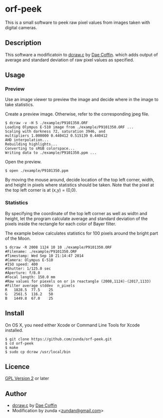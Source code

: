 orf-peek
========

This is a small software to peek raw pixel values from images taken with digital cameras.

## Description
This software a modificatoin to
[dcraw.c](http://cybercom.net/%7Edcoffin/dcraw/dcraw.c) by [Dae Coffin](http://cybercom.net/%7Edcoffin/).
which adds output of average and standard deviation of raw pixel values
as specified.

## Usage
### Preview

Use an image viewer to preview the image and decide where in the image
to take statistics.

Create a preview image. Otherwise, refer to the corresponding jpeg file.
```
$ dcraw -v -H 5 ./example/P9101350.ORF
Loading Olympus E-510 image from ./example/P9101350.ORF ...
Scaling with darkness 72, saturation 3946, and
multipliers 1.000000 0.440412 0.515139 0.440412
AHD interpolation...
Rebuilding highlights...
Converting to sRGB colorspace...
Writing data to ./example/P9101350.ppm ...
```

Open the preview.
```
$ open ./example/P9101350.ppm
```

By moving the mouse around,
decide location of the top left corner, width, and height in pixels
where statistics should be taken.
Note that the pixel at the top left corner is at (x,y) = (0,0).

### Statistics
By specifying the coordinate of the top left corner as well as
widtn and height, let the program calculate average and standard deviation
of the pixels inside the rectangle for each color of Bayer filter.

The example below calculates statistics for 100 pixels
around the bright part of the Moon.

```
$ dcraw -R 2008 1124 10 10 ./example/P9101350.ORF
#Filename: ./example/P9101350.ORF
#Timestamp: Wed Sep 10 21:14:47 2014
#Camera: Olympus E-510
#ISO speed: 400
#Shutter: 1/125.0 sec
#Aperture: f/8.0
#Focal length: 150.0 mm
#Raw values for piexels on or in reactangle (2008,1124)-(2017,1133)
#Filter	average	stddev	n_pixels
R	1828.5	77.5	25
G	2561.5	116.2	50
B	1449.8	67.0	25
```

## Install
On OS X, you need either Xcode or Command Line Tools for Xcode installed.

```
$ git clone https://github.com/zunda/orf-peek.git
$ cd orf-peek
$ make
$ sudo cp dcraw /usr/local/bin
```

## Licence
[GPL Version 2](gpl-2.0.txt) or later

## Author
- [dcraw.c](http://cybercom.net/%7Edcoffin/dcraw/dcraw.c) by [Dae Coffin](http://cybercom.net/%7Edcoffin/)
- Modification by zunda &lt;zundan@gmail.com&gt;

